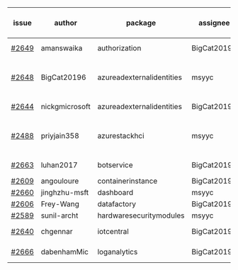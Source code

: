 | issue | author | package | assignee | bot advice | created date of issue | target release date | date from target |
| ------ | ------ | ------ | ------ | ------ | ------ | ------ | :-----: |
| [#2649](https://github.com/Azure/sdk-release-request/issues/2649) | amanswaika | authorization | BigCat20196 |   release date < 2 ! <br> | 04-01 | 04-11 | 2 |
| [#2648](https://github.com/Azure/sdk-release-request/issues/2648) | BigCat20196 | azureadexternalidentities | msyyc | duplicated issue  <br>auto reply failed!  <br> | 04-01 | 04-18 |   |
| [#2644](https://github.com/Azure/sdk-release-request/issues/2644) | nickgmicrosoft | azureadexternalidentities | BigCat20196 | duplicated issue  <br>  | 03-31 | 04-04 |   |
| [#2488](https://github.com/Azure/sdk-release-request/issues/2488) | priyjain358 | azurestackhci | msyyc | new comment.  <br> release date < 2 ! <br> | 02-25 | 04-07 | -1 |
| [#2663](https://github.com/Azure/sdk-release-request/issues/2663) | luhan2017 | botservice | BigCat20196 | new issue ! <br> | 04-07 | 04-21 |   |
| [#2609](https://github.com/Azure/sdk-release-request/issues/2609) | angouloure | containerinstance | BigCat20196 |   | 03-24 | 04-14 |   |
| [#2660](https://github.com/Azure/sdk-release-request/issues/2660) | jinghzhu-msft | dashboard | msyyc |   | 04-07 | 04-12 |   |
| [#2606](https://github.com/Azure/sdk-release-request/issues/2606) | Frey-Wang | datafactory | BigCat20196 |   | 03-24 | 04-04 |   |
| [#2589](https://github.com/Azure/sdk-release-request/issues/2589) | sunil-archt | hardwaresecuritymodules | msyyc |   | 03-21 | 05-02 |   |
| [#2640](https://github.com/Azure/sdk-release-request/issues/2640) | chgennar | iotcentral | BigCat20196 | new comment.  <br> | 03-30 | 04-13 |   |
| [#2666](https://github.com/Azure/sdk-release-request/issues/2666) | dabenhamMic | loganalytics | BigCat20196 | new comment.  <br> | 04-07 | 04-21 |   |
